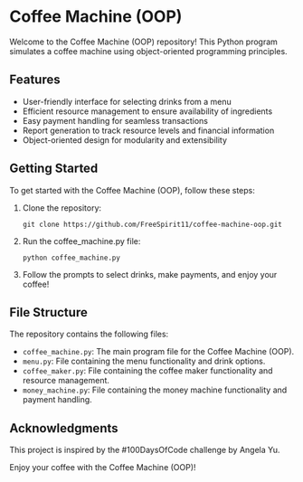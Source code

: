 
# Coffee Machine (OOP)

Welcome to the Coffee Machine (OOP) repository! This Python program simulates a coffee machine using object-oriented programming principles.

## Features

- User-friendly interface for selecting drinks from a menu
- Efficient resource management to ensure availability of ingredients
- Easy payment handling for seamless transactions
- Report generation to track resource levels and financial information
- Object-oriented design for modularity and extensibility

## Getting Started

To get started with the Coffee Machine (OOP), follow these steps:

1. Clone the repository:
   ```shell
   git clone https://github.com/FreeSpirit11/coffee-machine-oop.git

2. Run the coffee_machine.py file:
   ```shell
   python coffee_machine.py

3. Follow the prompts to select drinks, make payments, and enjoy your coffee!

## File Structure

The repository contains the following files:

- `coffee_machine.py`: The main program file for the Coffee Machine (OOP).
- `menu.py`: File containing the menu functionality and drink options.
- `coffee_maker.py`: File containing the coffee maker functionality and resource management.
- `money_machine.py`: File containing the money machine functionality and payment handling.

## Acknowledgments

This project is inspired by the #100DaysOfCode challenge by Angela Yu.

Enjoy your coffee with the Coffee Machine (OOP)!
   


